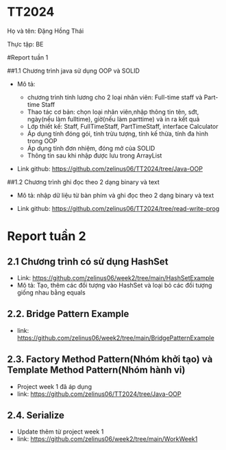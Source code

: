 # TT2024
Họ và tên: Đặng Hồng Thái

Thực tập: BE

#Report tuần 1

##1.1 Chương trình java sử dụng OOP và SOLID

- Mô tả:
  + chương trình tính lương cho 2 loại nhân viên: Full-time staff và Part-time Staff
  + Thao tác cơ bản: chọn loại nhân viên,nhập thông tin tên, sđt, ngày(nếu làm fulltime), giờ(nếu làm parttime) và in ra kết quả
  + Lớp thiết kế: Staff, FullTimeStaff, PartTimeStaff, interface Calculator
  + Áp dụng tính đóng gói, tính trừu tượng, tính kế thừa, tính đa hình trong OOP
  + Áp dụng tính đơn nhiệm, đóng mở của SOLID
  + Thông tin sau khi nhập được lưu trong ArrayList
 
- Link github: https://github.com/zelinus06/TT2024/tree/Java-OOP
    
##1.2 Chương trình ghi đọc theo 2 dạng binary và text

- Mô tả: nhập dữ liệu từ bàn phím và ghi đọc theo 2 dạng binary và text

- Link github: https://github.com/zelinus06/TT2024/tree/read-write-prog

# Report tuần 2
## 2.1 Chương trình có sử dụng HashSet
- Link: https://github.com/zelinus06/week2/tree/main/HashSetExample
- Mô tả: Tạo, thêm các đối tượng vào HashSet và loại bỏ các đối tượng giống nhau bằng equals
## 2.2. Bridge Pattern Example
- link: https://github.com/zelinus06/week2/tree/main/BridgePatternExample
## 2.3. Factory Method Pattern(Nhóm khởi tạo) và Template Method Pattern(Nhóm hành vi)
- Project week 1 đã áp dụng
- link: https://github.com/zelinus06/TT2024/tree/Java-OOP
## 2.4. Serialize
- Update thêm từ project week 1
- link: https://github.com/zelinus06/week2/tree/main/WorkWeek1
